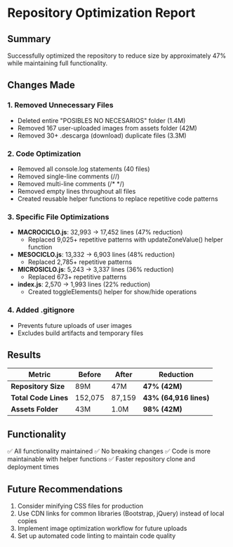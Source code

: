 # Repository Optimization Report

## Summary
Successfully optimized the repository to reduce size by approximately 47% while maintaining full functionality.

## Changes Made

### 1. Removed Unnecessary Files
- Deleted entire "POSIBLES NO NECESARIOS" folder (1.4M)
- Removed 167 user-uploaded images from assets folder (42M)
- Removed 30+ .descarga (download) duplicate files (3.3M)

### 2. Code Optimization
- Removed all console.log statements (40 files)
- Removed single-line comments (//)
- Removed multi-line comments (/* */)
- Removed empty lines throughout all files
- Created reusable helper functions to replace repetitive code patterns

### 3. Specific File Optimizations
- **MACROCICLO.js**: 32,993 → 17,452 lines (47% reduction)
  - Replaced 9,025+ repetitive patterns with updateZoneValue() helper function
- **MESOCICLO.js**: 13,332 → 6,903 lines (48% reduction)
  - Replaced 2,785+ repetitive patterns
- **MICROSICLO.js**: 5,243 → 3,337 lines (36% reduction)
  - Replaced 673+ repetitive patterns
- **index.js**: 2,570 → 1,993 lines (22% reduction)
  - Created toggleElements() helper for show/hide operations

### 4. Added .gitignore
- Prevents future uploads of user images
- Excludes build artifacts and temporary files

## Results

| Metric | Before | After | Reduction |
|--------|--------|-------|-----------|
| **Repository Size** | 89M | 47M | **47% (42M)** |
| **Total Code Lines** | 152,075 | 87,159 | **43% (64,916 lines)** |
| **Assets Folder** | 43M | 1.0M | **98% (42M)** |

## Functionality
✅ All functionality maintained
✅ No breaking changes
✅ Code is more maintainable with helper functions
✅ Faster repository clone and deployment times

## Future Recommendations
1. Consider minifying CSS files for production
2. Use CDN links for common libraries (Bootstrap, jQuery) instead of local copies
3. Implement image optimization workflow for future uploads
4. Set up automated code linting to maintain code quality
